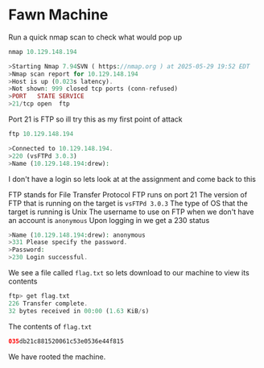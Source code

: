 # Fawn Machine 

Run a quick nmap scan to check what would pop up

```php
nmap 10.129.148.194

>Starting Nmap 7.94SVN ( https://nmap.org ) at 2025-05-29 19:52 EDT
>Nmap scan report for 10.129.148.194
>Host is up (0.023s latency).
>Not shown: 999 closed tcp ports (conn-refused)
>PORT   STATE SERVICE
>21/tcp open  ftp
```

Port 21 is FTP so ill try this as my first point of attack

```php
ftp 10.129.148.194

>Connected to 10.129.148.194.
>220 (vsFTPd 3.0.3)
>Name (10.129.148.194:drew):
```

I don't have a login so lets look at at the assignment and come back to this

FTP stands for File Transfer Protocol
FTP runs on port 21
The version of FTP that is running on the target is `vsFTPd 3.0.3`
The type of OS that the target is running is Unix
The username to use on FTP when we don't have an account is `anonymous`
Upon logging in we get a 230 status

```php
>Name (10.129.148.194:drew): anonymous
>331 Please specify the password.
>Password: 
>230 Login successful.
```

We see a file called `flag.txt` so lets download to our machine to view its contents

```php
ftp> get flag.txt
226 Transfer complete.
32 bytes received in 00:00 (1.63 KiB/s)
```

The contents of `flag.txt`

```php
035db21c881520061c53e0536e44f815
```

We have rooted the machine.